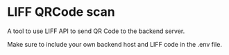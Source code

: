 # LIFF QRCode scan
A tool to use LIFF API to send QR Code to the backend server.

Make sure to include your own backend host and LIFF code in the .env file.